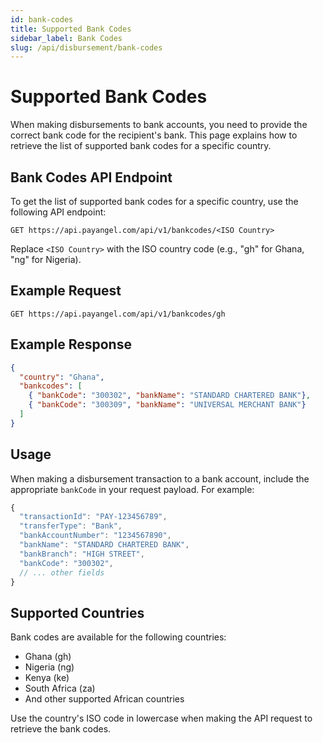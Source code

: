 ```yaml
---
id: bank-codes
title: Supported Bank Codes
sidebar_label: Bank Codes
slug: /api/disbursement/bank-codes
---
```


# Supported Bank Codes

When making disbursements to bank accounts, you need to provide the correct bank code for the recipient's bank. This page explains how to retrieve the list of supported bank codes for a specific country.

## Bank Codes API Endpoint

To get the list of supported bank codes for a specific country, use the following API endpoint:

```
GET https://api.payangel.com/api/v1/bankcodes/<ISO Country>
```

Replace `<ISO Country>` with the ISO country code (e.g., "gh" for Ghana, "ng" for Nigeria).

## Example Request

```
GET https://api.payangel.com/api/v1/bankcodes/gh
```

## Example Response

```json
{
  "country": "Ghana",
  "bankcodes": [
    { "bankCode": "300302", "bankName": "STANDARD CHARTERED BANK"},
    { "bankCode": "300309", "bankName": "UNIVERSAL MERCHANT BANK"}
  ]
}
```

## Usage

When making a disbursement transaction to a bank account, include the appropriate `bankCode` in your request payload. For example:

```javascript
{
  "transactionId": "PAY-123456789",
  "transferType": "Bank",
  "bankAccountNumber": "1234567890",
  "bankName": "STANDARD CHARTERED BANK",
  "bankBranch": "HIGH STREET",
  "bankCode": "300302",
  // ... other fields
}
```

## Supported Countries

Bank codes are available for the following countries:

- Ghana (gh)
- Nigeria (ng)
- Kenya (ke)
- South Africa (za)
- And other supported African countries

Use the country's ISO code in lowercase when making the API request to retrieve the bank codes.
